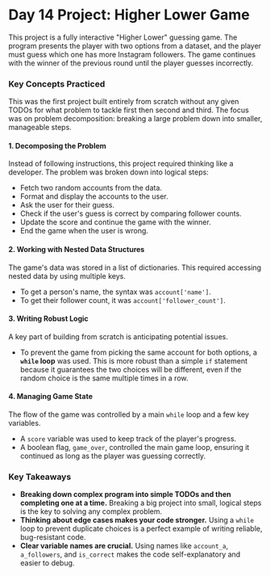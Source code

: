 # Day 14 Project: Higher Lower Game

This project is a fully interactive "Higher Lower" guessing game. The program presents the player with two options from a dataset, and the player must guess which one has more Instagram followers. The game continues with the winner of the previous round until the player guesses incorrectly.

### Key Concepts Practiced

This was the first project built entirely from scratch without any given TODOs for what problem to tackle first then second and third. The focus was on problem decomposition: breaking a large problem down into smaller, manageable steps.

#### 1. Decomposing the Problem

Instead of following instructions, this project required thinking like a developer. The problem was broken down into logical steps:

* Fetch two random accounts from the data.
* Format and display the accounts to the user.
* Ask the user for their guess.
* Check if the user's guess is correct by comparing follower counts.
* Update the score and continue the game with the winner.
* End the game when the user is wrong.

#### 2. Working with Nested Data Structures

The game's data was stored in a list of dictionaries. This required accessing nested data by using multiple keys.

* To get a person's name, the syntax was `account['name']`.
* To get their follower count, it was `account['follower_count']`.

#### 3. Writing Robust Logic

A key part of building from scratch is anticipating potential issues.

* To prevent the game from picking the same account for both options, a **`while` loop** was used. This is more robust than a simple `if` statement because it guarantees the two choices will be different, even if the random choice is the same multiple times in a row.

#### 4. Managing Game State

The flow of the game was controlled by a main `while` loop and a few key variables.

* A `score` variable was used to keep track of the player's progress.
* A boolean flag, `game_over`, controlled the main game loop, ensuring it continued as long as the player was guessing correctly.

### Key Takeaways

* **Breaking down complex program into simple TODOs and then completing one at a time.** Breaking a big project into small, logical steps is the key to solving any complex problem.
* **Thinking about edge cases makes your code stronger.** Using a `while` loop to prevent duplicate choices is a perfect example of writing reliable, bug-resistant code.
* **Clear variable names are crucial.** Using names like `account_a`, `a_followers`, and `is_correct` makes the code self-explanatory and easier to debug.